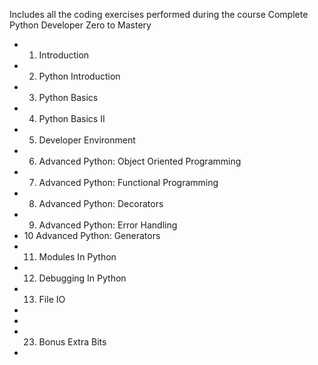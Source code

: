 Includes all the coding exercises performed during the course Complete Python Developer Zero to Mastery

- 1. Introduction
- 2. Python Introduction
- 3. Python Basics
- 4. Python Basics II
- 5. Developer Environment
- 6. Advanced Python: Object Oriented Programming
- 7. Advanced Python: Functional Programming
- 8. Advanced Python: Decorators
- 9. Advanced Python: Error Handling
- 10 Advanced Python: Generators
- 11. Modules In Python
- 12. Debugging In Python
- 13. File IO
- 
- 
- 23. Bonus Extra Bits
- 